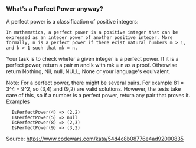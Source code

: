 ### What's a Perfect Power anyway?

A perfect power is a classification of positive integers:

    In mathematics, a perfect power is a positive integer that can be expressed as an integer power of another positive integer. More formally, n is a perfect power if there exist natural numbers m > 1, and k > 1 such that mk = n.

Your task is to check wheter a given integer is a perfect power. If it is a perfect power, return a pair m and k with mk = n as a proof. Otherwise return Nothing, Nil, null, NULL, None or your language's equivalent.

Note: For a perfect power, there might be several pairs. For example 81 = 3^4 = 9^2, so (3,4) and (9,2) are valid solutions. However, the tests take care of this, so if a number is a perfect power, return any pair that proves it.
Examples

      IsPerfectPower(4) => (2,2)
      IsPerfectPower(5) => null
      IsPerfectPower(8) => (2,3)
      IsPerfectPower(9) => (3,2)

Source: https://www.codewars.com/kata/54d4c8b08776e4ad92000835
